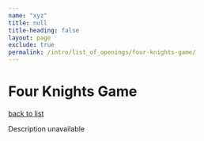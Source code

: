 ```yaml
---
name: "xyz"
title: null
title-heading: false
layout: page
exclude: true
permalink: /intro/list_of_openings/four-knights-game/
---
```


# Four Knights Game

[back to list](../../list_of_openings)

Description unavailable